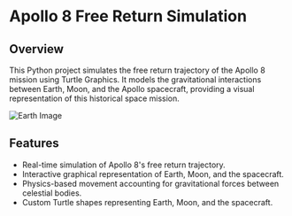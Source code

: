 # Apollo 8 Free Return Simulation

## Overview
This Python project simulates the free return trajectory of the Apollo 8 mission using Turtle Graphics. It models the gravitational interactions between Earth, Moon, and the Apollo spacecraft, providing a visual representation of this historical space mission.

![Earth Image](https://github.com/MosesTiger/space_orbit_carculation/blob/main/earth_100x100.gif)

## Features
- Real-time simulation of Apollo 8's free return trajectory.
- Interactive graphical representation of Earth, Moon, and the spacecraft.
- Physics-based movement accounting for gravitational forces between celestial bodies.
- Custom Turtle shapes representing Earth, Moon, and the spacecraft.
